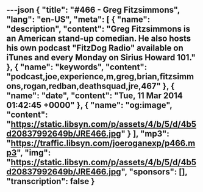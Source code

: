 ---json
{
  "title": "#466 - Greg Fitzsimmons",
  "lang": "en-US",
  "meta": [
    {
      "name": "description",
      "content": "Greg Fitzsimmons is an American stand-up comedian. He also hosts his own podcast \"FitzDog Radio\" available on iTunes and every Monday on Sirius Howard 101."
    },
    {
      "name": "keywords",
      "content": "podcast,joe,experience,m,greg,brian,fitzsimmons,rogan,redban,deathsquad,jre,467"
    },
    {
      "name": "date",
      "content": "Tue, 11 Mar 2014 01:42:45 +0000"
    },
    {
      "name": "og:image",
      "content": "https://static.libsyn.com/p/assets/4/b/5/d/4b5d20837992649b/JRE466.jpg"
    }
  ],
  "mp3": "https://traffic.libsyn.com/joeroganexp/p466.mp3",
  "img": "https://static.libsyn.com/p/assets/4/b/5/d/4b5d20837992649b/JRE466.jpg",
  "sponsors": [],
  "transcription": false
}
---
<episode-header />

<timemark seconds="0" />

<transcribe-call-to-action />

<episode-footer />